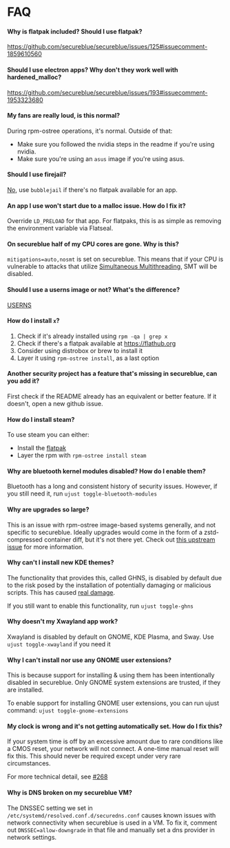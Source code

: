 # FAQ

#### Why is flatpak included? Should I use flatpak?

https://github.com/secureblue/secureblue/issues/125#issuecomment-1859610560

#### Should I use electron apps? Why don't they work well with hardened_malloc?

https://github.com/secureblue/secureblue/issues/193#issuecomment-1953323680

#### My fans are really loud, is this normal?

During rpm-ostree operations, it's normal. Outside of that:

- Make sure you followed the nvidia steps in the readme if you're using nvidia.
- Make sure you're using an `asus` image if you're using asus.

#### Should I use firejail?

[No](https://madaidans-insecurities.github.io/linux.html#firejail), use ``bubblejail`` if there's no flatpak available for an app. 

#### An app I use won't start due to a malloc issue. How do I fix it?

Override `LD_PRELOAD` for that app. For flatpaks, this is as simple as removing the environment variable via Flatseal.

#### On secureblue half of my CPU cores are gone. Why is this?

`mitigations=auto,nosmt` is set on secureblue. This means that if your CPU is vulnerable to attacks that utilize [Simultaneous Multithreading](https://en.wikipedia.org/wiki/Simultaneous_multithreading), SMT will be disabled.

#### Should I use a userns image or not? What's the difference?

[USERNS](USERNS.md)

#### How do I install `x`?

1. Check if it's already installed using `rpm -qa | grep x`
2. Check if there's a flatpak available at https://flathub.org
3. Consider using distrobox or brew to install it
4. Layer it using `rpm-ostree install`, as a last option

#### Another security project has a feature that's missing in secureblue, can you add it?

First check if the README already has an equivalent or better feature. If it doesn't, open a new github issue.

#### How do I install steam?

To use steam you can either:

- Install the [flatpak](https://flathub.org/apps/com.valvesoftware.Steam)
- Layer the rpm with `rpm-ostree install steam`

#### Why are bluetooth kernel modules disabled? How do I enable them?

Bluetooth has a long and consistent history of security issues. However, if you still need it, run `ujust toggle-bluetooth-modules`

#### Why are upgrades so large?

This is an issue with rpm-ostree image-based systems generally, and not specific to secureblue. Ideally upgrades would come in the form of a zstd-compressed container diff, but it's not there yet. Check out [this upstream issue](https://github.com/coreos/rpm-ostree/issues/4012) for more information.

#### Why can't I install new KDE themes?

The functionality that provides this, called GHNS, is disabled by default due to the risk posed by the installation of potentially damaging or malicious scripts. This has caused [real damage](https://blog.davidedmundson.co.uk/blog/kde-store-content/). 

If you still want to enable this functionality, run `ujust toggle-ghns`

#### Why doesn't my Xwayland app work?

Xwayland is disabled by default on GNOME, KDE Plasma, and Sway. Use `ujust toggle-xwayland` if you need it

#### Why I can't install nor use any GNOME user extensions?

This is because support for installing & using them has been intentionally disabled in secureblue.
Only GNOME system extensions are trusted, if they are installed.

To enable support for installing GNOME user extensions, you can run ujust command:
`ujust toggle-gnome-extensions`

#### My clock is wrong and it's not getting automatically set. How do I fix this?

If your system time is off by an excessive amount due to rare conditions like a CMOS reset, your network will not connect. A one-time manual reset will fix this. This should never be required except under very rare circumstances.

For more technical detail, see [#268](https://github.com/secureblue/secureblue/issues/268)

#### Why is DNS broken on my secureblue VM?

The DNSSEC setting we set in `/etc/systemd/resolved.conf.d/securedns.conf` causes known issues with network connectivity when secureblue is used in a VM. To fix it, comment out `DNSSEC=allow-downgrade` in that file and manually set a dns provider in network settings.
